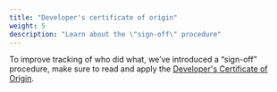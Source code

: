 ```yaml
---
title: "Developer's certificate of origin"
weight: 5
description: "Learn about the \"sign-off\" procedure"
---
```


To improve tracking of who did what, we’ve introduced a “sign-off” procedure,
make sure to read and apply the
[Developer's Certificate of Origin](https://docs.cilium.io/en/stable/contributing/development/contributing_guide/#developer-s-certificate-of-origin).

